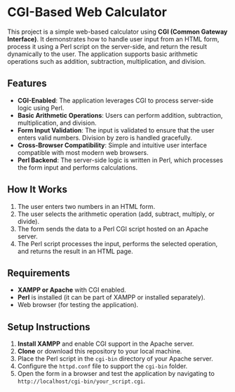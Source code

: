# CGI-Based Web Calculator

This project is a simple web-based calculator using **CGI (Common Gateway Interface)**. It demonstrates how to handle user input from an HTML form, process it using a Perl script on the server-side, and return the result dynamically to the user. The application supports basic arithmetic operations such as addition, subtraction, multiplication, and division.

## Features

- **CGI-Enabled**: The application leverages CGI to process server-side logic using Perl.
- **Basic Arithmetic Operations**: Users can perform addition, subtraction, multiplication, and division.
- **Form Input Validation**: The input is validated to ensure that the user enters valid numbers. Division by zero is handled gracefully.
- **Cross-Browser Compatibility**: Simple and intuitive user interface compatible with most modern web browsers.
- **Perl Backend**: The server-side logic is written in Perl, which processes the form input and performs calculations.

## How It Works

1. The user enters two numbers in an HTML form.
2. The user selects the arithmetic operation (add, subtract, multiply, or divide).
3. The form sends the data to a Perl CGI script hosted on an Apache server.
4. The Perl script processes the input, performs the selected operation, and returns the result in an HTML page.

## Requirements

- **XAMPP or Apache** with CGI enabled.
- **Perl** is installed (it can be part of XAMPP or installed separately).
- Web browser (for testing the application).

## Setup Instructions

1. **Install XAMPP** and enable CGI support in the Apache server.
2. **Clone** or download this repository to your local machine.
3. Place the Perl script in the `cgi-bin` directory of your Apache server.
4. Configure the `httpd.conf` file to support the `cgi-bin` folder.
5. Open the form in a browser and test the application by navigating to `http://localhost/cgi-bin/your_script.cgi`.
  
